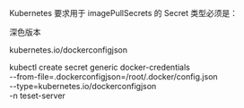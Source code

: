 Kubernetes 要求用于 imagePullSecrets 的 Secret 类型必须是：

深色版本

kubernetes.io/dockerconfigjson



kubectl create secret generic docker-credentials \
  --from-file=.dockerconfigjson=/root/.docker/config.json \
  --type=kubernetes.io/dockerconfigjson \
  -n teset-server
